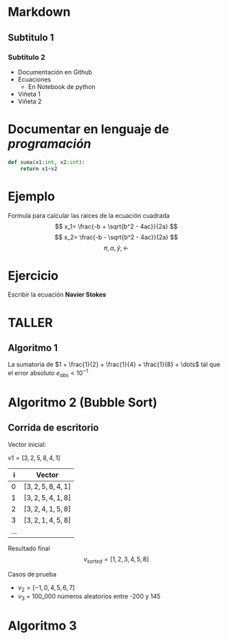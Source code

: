 # Markdown
## Subtitulo 1
### Subtitulo 2
* Documentación en Github
* Ecuaciones
  * En Notebook de python
* Viñeta 1
* Viñeta 2
  
# Documentar en lenguaje de *programación*
```python
def suma(x1:int, x2:int):
    return x1+x2
```
# Ejemplo
Formula para calcular las raices de la ecuación cuadrada
$$ x_1= \frac{-b + \sqrt{b^2 - 4ac}}{2a} $$
$$ x_2= \frac{-b - \sqrt{b^2 - 4ac}}{2a} $$
$$ \pi, \alpha, \hat{y}, \leftarrow $$

# Ejercicio
Escribir la ecuación **Navier Stokes**

# TALLER
## Algoritmo 1

La sumatoria de $1 + \frac{1}{2} + \frac{1}{4} + \frac{1}{8} + \dots$ tal que el error absoluto $e_{abs} < 10^{-1}$

# Algoritmo 2 (Bubble Sort)

## Corrida de escritorio

Vector inicial:  

$v1 = [3, 2, 5, 8, 4, 1]$

| i   | Vector             |
| --- | -- |
| 0   | $[3, 2, 5, 8, 4, 1]$ |
| 1   | $[3, 2, 5, 4, 1, 8]$ |
| 2   | $[3, 2, 4, 1, 5, 8]$ |
| 3   | $[3, 2, 1, 4, 5, 8]$ |
| ... |                |

Resultado final
$$v_{sorted} = [1,2,3,4,5,8]$$

Casos de prueba
* $v_2 = [-1,0,4,5,6,7]$
* $v_3$ = 100_000 números aleatorios entre -200 y 145

# Algoritmo 3